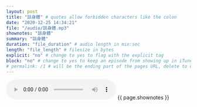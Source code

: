 ```yaml
---
layout: post
title: "談身體" # quotes allow forbidden characters like the colon
date: "2020-12-25 14:34:21"
file: "/audio/談身體.mp3"
shownotes: "談身體"
summary: "談身體"
duration: "file_duration" # audio length in min:sec
length: "file_length" # filesize in bytes
explicit: "no" # change to yes to flag with the explicit tag
block: "no" # change to yes to keep an episode from showing up in iTunes
# permalink: /1 # will be the ending part of the pages URL, delete to default to the title
---
```


<audio controls>
<source src="{{site.url}}{{site.baseurl}}{{ page.file }}" type="audio/x-mp3">
Your browser does not support the audio element.
</audio>
{{ page.shownotes }}
